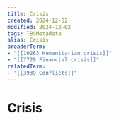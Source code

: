 ```yaml
---
title: Crisis
created: 2024-12-02
modified: 2024-12-02
tags: TBSMetadata
alias: Crisis
broaderTerm:
- "[[10263 Humanitarian crisis]]"
- "[[7729 Financial crisis]]"
relatedTerm:
- "[[3939 Conflicts]]"
---
```

# Crisis
